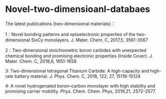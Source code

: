 # Novel-two-dimensioanl-databaes
The latest publications (two-dimensional materials)：

1：Novel bonding patterns and optoelectronic properties of the two-dimensional SixCy monolayers. J. Mater. Chem. C, 2017,5, 3561-3567

2：Two-dimensional stoichiometric boron carbides with unexpected chemical bonding and promising electronic properties (Inside Cover). J. Mater. Chem. C, 2018,6, 1651-1658

3: Two-dimensional tetragonal Titanium Carbide: A high-capacity and high-rate battery material. J. Phys. Chem. C, 2018, 122, 27, 15118-15124

4: A novel hydrogenated boron–carbon monolayer with high stability and promising carrier mobility. Phys. Chem. Chem. Phys, 2019,21, 2572-2577.
